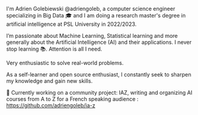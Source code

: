 I'm Adrien Golebiewski @adriengoleb, a computer science engineer specializing in Big Data 🎓 and I am doing a research master's degree in artificial intelligence at PSL University in 2022/2023.

I’m passionate about Machine Learning, Statistical learning and more generally about the Artificial Intelligence (AI) and their applications.
 I never stop learning 📚. Attention is all I need.
 
Very enthusiastic to solve real-world problems.

As a self-learner and open source enthusiast, I constantly seek to sharpen my knowledge and gain new skills.

💬 Currently working on a community project: IAZ, writing and organizing AI courses from A to Z for a French speaking audience :
https://github.com/adriengoleb/ia-z
